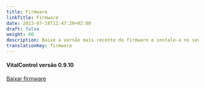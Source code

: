```yaml
---
title: Firmware
linkTitle: Firmware
date: 2023-07-18T12:47:29+02:00
draft: false
weight: 60
description: Baixe a versão mais recente do firmware e instale-a no seu dispositivo VitalControl.
translationKey: firmware
---
```

#### VitalControl versão 0.9.10

<a href="/download/firmware.vcu" role="button" class="btn btn-primary btn-lg">Baixar firmware</a>
